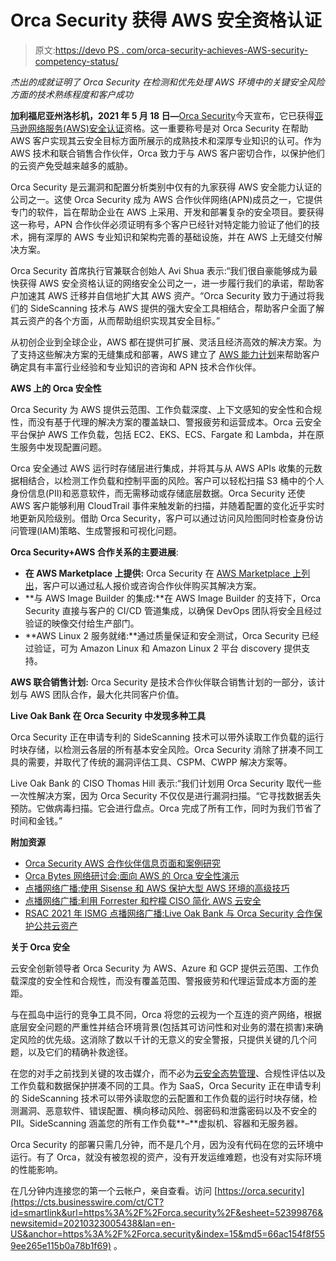 # Orca Security 获得 AWS 安全资格认证

> 原文:[https://devo PS . com/orca-security-achieves-AWS-security-competency-status/](https://devops.com/orca-security-achieves-aws-security-competency-status/)

*杰出的成就证明了 Orca Security 在检测和优先处理 AWS 环境中的关键安全风险方面的技术熟练程度和客户成功*

**加利福尼亚州洛杉机，2021 年 5 月 18 日—**[Orca Security](https://orca.security/)今天宣布，它已获得[亚马逊网络服务(AWS)安全认证](https://aws.amazon.com/security/partner-solutions/)资格。这一重要称号是对 Orca Security 在帮助 AWS 客户实现其云安全目标方面所展示的成熟技术和深厚专业知识的认可。作为 AWS 技术和联合销售合作伙伴，Orca 致力于与 AWS 客户密切合作，以保护他们的云资产免受越来越多的威胁。

Orca Security 是云漏洞和配置分析类别中仅有的九家获得 AWS 安全能力认证的公司之一。这使 Orca Security 成为 AWS 合作伙伴网络(APN)成员之一，它提供专门的软件，旨在帮助企业在 AWS 上采用、开发和部署复杂的安全项目。要获得这一称号，APN 合作伙伴必须证明有多个客户已经针对特定能力验证了他们的技术，拥有深厚的 AWS 专业知识和架构完善的基础设施，并在 AWS 上无缝交付解决方案。

Orca Security 首席执行官兼联合创始人 Avi Shua 表示:“我们很自豪能够成为最快获得 AWS 安全资格认证的网络安全公司之一，进一步履行我们的承诺，帮助客户加速其 AWS 迁移并自信地扩大其 AWS 资产。“Orca Security 致力于通过将我们的 SideScanning 技术与 AWS 提供的强大安全工具相结合，帮助客户全面了解其云资产的各个方面，从而帮助组织实现其安全目标。”

从初创企业到全球企业，AWS 都在提供可扩展、灵活且经济高效的解决方案。为了支持这些解决方案的无缝集成和部署，AWS 建立了 [AWS 能力计划](https://aws.amazon.com/partners/competencies/)来帮助客户确定具有丰富行业经验和专业知识的咨询和 APN 技术合作伙伴。

**AWS 上的 Orca 安全性**

Orca Security 为 AWS 提供云范围、工作负载深度、上下文感知的安全性和合规性，而没有基于代理的解决方案的覆盖缺口、警报疲劳和运营成本。Orca 云安全平台保护 AWS 工作负载，包括 EC2、EKS、ECS、Fargate 和 Lambda，并在原生服务中发现配置问题。

Orca 安全通过 AWS 运行时存储层进行集成，并将其与从 AWS APIs 收集的元数据相结合，以检测工作负载和控制平面的风险。客户可以轻松扫描 S3 桶中的个人身份信息(PII)和恶意软件，而无需移动或存储底层数据。Orca Security 还使 AWS 客户能够利用 CloudTrail 事件来触发新的扫描，并随着配置的变化近乎实时地更新风险级别。借助 Orca Security，客户可以通过访问风险图同时检查身份访问管理(IAM)策略、生成警报和可视化问题。

**Orca Security+AWS 合作关系的主要进展**:

*   **在 AWS Marketplace 上提供:** Orca Security 在 [AWS Marketplace 上列出](https://aws.amazon.com/marketplace/pp/B082M5LVJF?ref_=srh_res_product_title)，客户可以通过私人报价或咨询合作伙伴购买其解决方案。
*   **与 AWS Image Builder 的集成:**在 AWS Image Builder 的支持下，Orca Security 直接与客户的 CI/CD 管道集成，以确保 DevOps 团队将安全且经过验证的映像交付给生产部门。
*   **AWS Linux 2 服务就绪:**通过质量保证和安全测试，Orca Security 已经过验证，可为 Amazon Linux 和 Amazon Linux 2 平台 discovery 提供支持。

**AWS 联合销售计划:** Orca Security 是技术合作伙伴联合销售计划的一部分，该计划与 AWS 团队合作，最大化共同客户价值。

**Live Oak Bank 在 Orca Security 中发现多种工具**

Orca Security 正在申请专利的 SideScanning 技术可以带外读取工作负载的运行时块存储，以检测云各层的所有基本安全风险。Orca Security 消除了拼凑不同工具的需要，并取代了传统的漏洞评估工具、CSPM、CWPP 解决方案等。

Live Oak Bank 的 CISO Thomas Hill 表示:“我们计划用 Orca Security 取代一些一次性解决方案，因为 Orca Security 不仅仅是进行漏洞扫描。“它寻找数据丢失预防。它做病毒扫描。它会进行盘点。Orca 完成了所有工作，同时为我们节省了时间和金钱。”

**附加资源**

*   [Orca Security AWS 合作伙伴信息页面和案例研究](https://orca.security/aws-cloud-security/)
*   [Orca Bytes 网络研讨会:面向 AWS 的 Orca 安全性演示](https://www.crowdcast.io/e/orca-bytes-webinar-orca)
*   [点播网络广播:使用 Sisense 和 AWS 保护大型 AWS 环境的高级技巧](https://orca.security/advanced-tips-for-securing-aws/)
*   [点播网络广播:利用 Forrester 和柠檬 CISO 简化 AWS 云安全](https://orca.security/webinar-securityweek-2021-cloud-security-complexity/)
*   [RSAC 2021 年 ISMG 点播网络广播:Live Oak Bank 与 Orca Security 合作保护公共云资产](https://www.bankinfosecurity.com/case-study-live-oak-bank-cloud-security-a-16626)

**关于 Orca 安全**

云安全创新领导者 Orca Security 为 AWS、Azure 和 GCP 提供云范围、工作负载深度的安全性和合规性，而没有覆盖范围、警报疲劳和代理运营成本方面的差距。

与在孤岛中运行的竞争工具不同，Orca 将您的云视为一个互连的资产网络，根据底层安全问题的严重性并结合环境背景(包括其可访问性和对业务的潜在损害)来确定风险的优先级。这消除了数以千计的无意义的安全警报，只提供关键的几个问题，以及它们的精确补救途径。

在您的对手之前找到关键的攻击媒介，而不必为[云安全态势管理](https://cts.businesswire.com/ct/CT?id=smartlink&url=https%3A%2F%2Forca.security%2Fcloud-security-posture-management%2F&esheet=52399876&newsitemid=20210323005438&lan=en-US&anchor=cloud+security+posture+management&index=14&md5=129b766b1cabad90fdc3b62cab7d78c4)、合规性评估以及工作负载和数据保护拼凑不同的工具。作为 SaaS，Orca Security 正在申请专利的 SideScanning 技术可以带外读取您的云配置和工作负载的运行时块存储，检测漏洞、恶意软件、错误配置、横向移动风险、弱密码和泄露密码以及不安全的 PII。SideScanning 涵盖您的所有工作负载**–**虚拟机、容器和无服务器。

Orca Security 的部署只需几分钟，而不是几个月，因为没有代码在您的云环境中运行。有了 Orca，就没有被忽视的资产，没有开发运维难题，也没有对实际环境的性能影响。

在几分钟内连接您的第一个云帐户，亲自查看。访问 [https://orca.security](https://cts.businesswire.com/ct/CT?id=smartlink&url=https%3A%2F%2Forca.security%2F&esheet=52399876&newsitemid=20210323005438&lan=en-US&anchor=https%3A%2F%2Forca.security&index=15&md5=66ac154f8f559ee265e115b0a78b1f69) 。